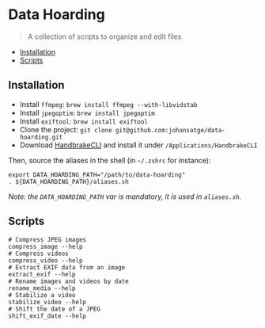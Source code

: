 # Data Hoarding

> A collection of scripts to organize and edit files

* [Installation](#installation)
* [Scripts](#compress-images)

## Installation

* Install `ffmpeg`: `brew install ffmpeg --with-libvidstab`
* Install `jpegoptim`: `brew install jpegoptim`
* Install `exiftool`: `brew install exiftool`
* Clone the project: `git clone git@github.com:johansatge/data-hoarding.git`
* Download [HandbrakeCLI](https://handbrake.fr) and install it under `/Applications/HandbrakeCLI`

Then, source the aliases in the shell (in `~/.zshrc` for instance):

```shell
export DATA_HOARDING_PATH="/path/to/data-hoarding"
. ${DATA_HOARDING_PATH}/aliases.sh
```

_Note: the `DATA_HOARDING_PATH` var is mandatory, it is used in `aliases.sh`._

## Scripts

```shell
# Compress JPEG images
compress_image --help
# Compress videos
compress_video --help
# Extract EXIF data from an image
extract_exif --help
# Rename images and videos by date
rename_media --help
# Stabilize a video
stabilize_video --help
# Shift the date of a JPEG
shift_exif_date --help
```
